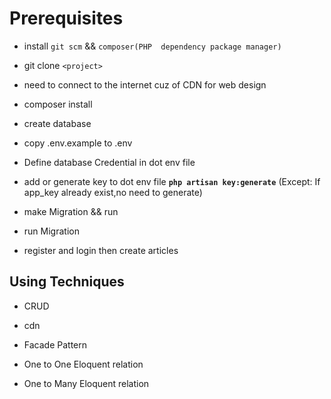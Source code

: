 # Prerequisites

- install `git scm` && `composer(PHP  dependency package manager)`

- git clone `<project>` 

- need to connect to the internet cuz of CDN for web design

- composer install   

- create database    

- copy .env.example to .env 

- Define database Credential in dot env file
    
- add or generate key to dot env file **`php artisan key:generate`** (Except: If app_key already exist,no need to generate)
    
- make Migration && run

- run Migration

- register and login then create articles

##  Using Techniques

- CRUD

- cdn 

- Facade Pattern

- One to One Eloquent relation

- One to Many Eloquent relation 


